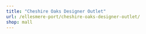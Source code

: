 ```yaml
---
title: "Cheshire Oaks Designer Outlet"
url: /ellesmere-port/cheshire-oaks-designer-outlet/
shop: mall
---
```

